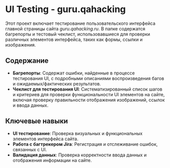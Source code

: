 # UI Testing - guru.qahacking

Этот проект включает тестирование пользовательского интерфейса главной страницы сайта *guru.qahacking.ru*. В папке содержатся багрепорты и тестовый чеклист, использовавшиеся для проверки различных элементов интерфейса, таких как формы, ссылки и изображения.

## Содержание

- **Багрепорты**: Содержат ошибки, найденные в процессе тестирования UI, с подробными описаниями воспроизведения багов и ожидаемых/фактических результатов.
- **Чеклист для тестирования UI**: Систематизированный список шагов и критериев для проверки функциональности UI элементов на сайте, включая проверку правильности отображения изображений, ссылок и ввода данных.

## Ключевые навыки

- **UI тестирование**: Проверка визуальных и функциональных элементов интерфейса сайта.
- **Работа с багтрекером Jira**: Регистрация и отслеживание ошибок, связанных с UI.
- **Валидация данных**: Проверка корректности ввода данных и отображения информации на сайте.
